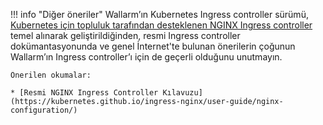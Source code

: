 !!! info "Diğer öneriler"
    Wallarm’ın Kubernetes Ingress controller sürümü, [Kubernetes için topluluk tarafından desteklenen NGINX Ingress controller](https://github.com/kubernetes/ingress-nginx) temel alınarak geliştirildiğinden, resmi Ingress controller dokümantasyonunda ve genel İnternet'te bulunan önerilerin çoğunun Wallarm’ın Ingress controller’ı için de geçerli olduğunu unutmayın.
    
    Önerilen okumalar:
    
    * [Resmi NGINX Ingress Controller Kılavuzu](https://kubernetes.github.io/ingress-nginx/user-guide/nginx-configuration/)